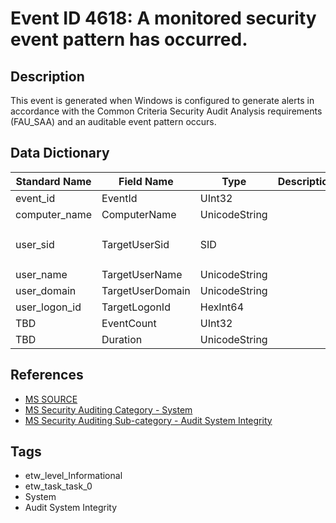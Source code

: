 # Event ID 4618: A monitored security event pattern has occurred.

## Description
This event is generated when Windows is configured to generate alerts in accordance with the Common Criteria Security Audit Analysis requirements (FAU_SAA) and an auditable event pattern occurs.

## Data Dictionary
|Standard Name|Field Name|Type|Description|Sample Value|
|---|---|---|---|---|
|event_id|EventId|UInt32||`4624`|
|computer_name|ComputerName|UnicodeString||`DC01.contoso.local`|
|user_sid|TargetUserSid|SID||`S-1-5-21-3457937927-2839227994-823803824-1104`|
|user_name|TargetUserName|UnicodeString||`dadmin`|
|user_domain|TargetUserDomain|UnicodeString||`CONTOSO`|
|user_logon_id|TargetLogonId|HexInt64||`0x1`|
|TBD|EventCount|UInt32||`10`|
|TBD|Duration|UnicodeString||`"Hour"`|

## References
* [MS SOURCE](https://github.com/MicrosoftDocs/windows-itpro-docs/blob/public/windows/security/threat-protection/auditing/event-4618.md)
* [MS Security Auditing Category - System](https://docs.microsoft.com/en-us/windows/security/threat-protection/auditing/advanced-security-audit-policy-settings#system)
* [MS Security Auditing Sub-category - Audit System Integrity](https://github.com/MicrosoftDocs/windows-itpro-docs/tree/master/windows/security/threat-protection/auditing/audit-system-integrity.md)

## Tags
* etw_level_Informational
* etw_task_task_0
* System
* Audit System Integrity